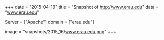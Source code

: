 
+++
date = "2015-04-19"
title = "Snapshot of http://www.erau.edu"
data = "www.erau.edu"

Server = ["Apache"]
domain = ["erau.edu"]

  image = "snapshots/2015_16/www.erau.edu.png"
+++
#
